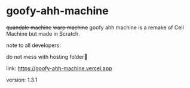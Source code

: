 # goofy-ahh-machine
~~quandale machine~~ ~~warp machine~~ goofy ahh machine is a remake of Cell Machine but made in Scratch.

note to all developers:

do not mess with hosting folder🔫

link: https://goofy-ahh-machine.vercel.app

version: 1.3.1
